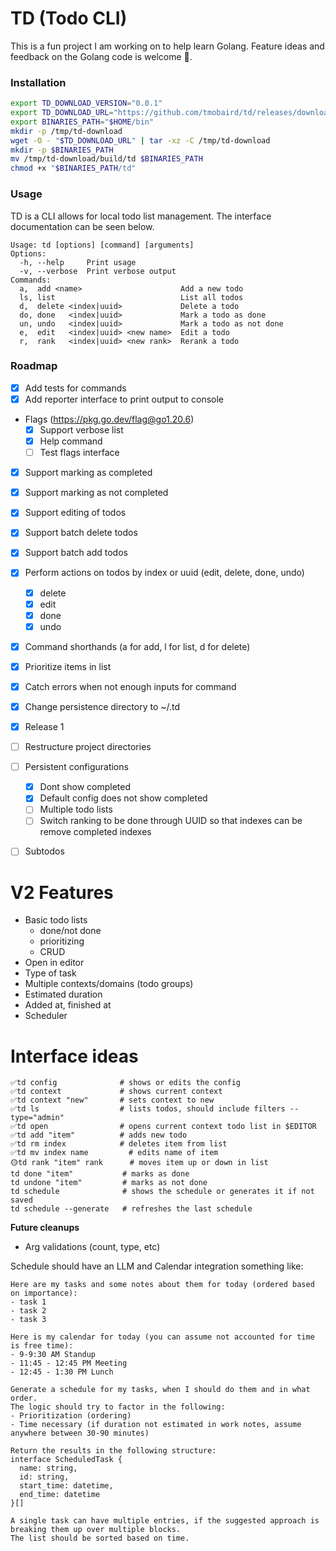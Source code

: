 # TD (Todo CLI)

This is a fun project I am working on to help learn Golang.
Feature ideas and feedback on the Golang code is welcome 🤝.

### Installation

```bash
export TD_DOWNLOAD_VERSION="0.0.1"
export TD_DOWNLOAD_URL="https://github.com/tmobaird/td/releases/download/$TD_DOWNLOAD_VERSION/td.tar.gz"
export BINARIES_PATH="$HOME/bin"
mkdir -p /tmp/td-download
wget -O - "$TD_DOWNLOAD_URL" | tar -xz -C /tmp/td-download
mkdir -p $BINARIES_PATH
mv /tmp/td-download/build/td $BINARIES_PATH
chmod +x "$BINARIES_PATH/td"
```

### Usage

TD is a CLI allows for local todo list management. The interface
documentation can be seen below.

```
Usage: td [options] [command] [arguments]
Options:
  -h, --help     Print usage
  -v, --verbose  Print verbose output
Commands:
  a,  add <name>                      Add a new todo
  ls, list                            List all todos
  d,  delete <index|uuid>             Delete a todo
  do, done   <index|uuid>             Mark a todo as done
  un, undo   <index|uuid>             Mark a todo as not done
  e,  edit   <index|uuid> <new name>  Edit a todo
  r,  rank   <index|uuid> <new rank>  Rerank a todo
```

### Roadmap

- [x] Add tests for commands
- [x] Add reporter interface to print output to console
- Flags (https://pkg.go.dev/flag@go1.20.6)
    - [x] Support verbose list
    - [x] Help command
    - [ ] Test flags interface
- [x] Support marking as completed
- [x] Support marking as not completed
- [x] Support editing of todos
- [x] Support batch delete todos
- [x] Support batch add todos
- [x] Perform actions on todos by index or uuid (edit, delete, done, undo)
    - [x] delete
    - [x] edit
    - [x] done
    - [x] undo
- [x] Command shorthands (a for add, l for list, d for delete)
- [x] Prioritize items in list
- [x] Catch errors when not enough inputs for command
- [x] Change persistence directory to ~/.td
- [x] Release 1
- [ ] Restructure project directories
- [ ] Persistent configurations
    - [x] Dont show completed
    - [x] Default config does not show completed
    - [ ] Multiple todo lists
    - [ ] Switch ranking to be done through UUID so that indexes can be remove completed indexes
- [ ] Subtodos


# V2 Features
- Basic todo lists
  - done/not done
  - prioritizing
  - CRUD
- Open in editor
- Type of task
- Multiple contexts/domains (todo groups)
- Estimated duration
- Added at, finished at
- Scheduler

# Interface ideas

```
✅td config              # shows or edits the config
✅td context             # shows current context
✅td context "new"       # sets context to new
✅td ls                  # lists todos, should include filters --type="admin"
✅td open                # opens current context todo list in $EDITOR
✅td add "item"          # adds new todo
✅td rm index            # deletes item from list
✅td mv index name         # edits name of item
🟡td rank "item" rank      # moves item up or down in list
td done "item"           # marks as done
td undone "item"         # marks as not done
td schedule              # shows the schedule or generates it if not saved
td schedule --generate   # refreshes the last schedule
```

**Future cleanups**
- Arg validations (count, type, etc)

Schedule should have an LLM and Calendar integration something like:

```
Here are my tasks and some notes about them for today (ordered based on importance):
- task 1
- task 2
- task 3

Here is my calendar for today (you can assume not accounted for time is free time):
- 9-9:30 AM Standup
- 11:45 - 12:45 PM Meeting
- 12:45 - 1:30 PM Lunch

Generate a schedule for my tasks, when I should do them and in what order.
The logic should try to factor in the following:
- Prioritization (ordering)
- Time necessary (if duration not estimated in work notes, assume anywhere between 30-90 minutes)

Return the results in the following structure:
interface ScheduledTask {
  name: string,
  id: string,
  start_time: datetime,
  end_time: datetime
}[]

A single task can have multiple entries, if the suggested approach is breaking them up over multiple blocks.
The list should be sorted based on time.
```